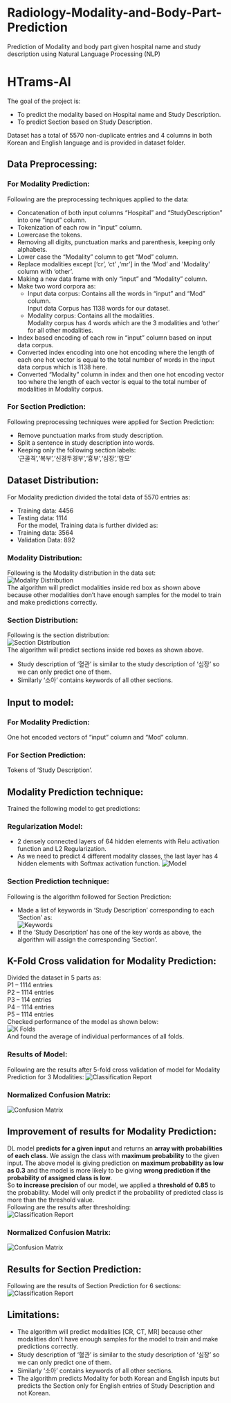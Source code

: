 # Radiology-Modality-and-Body-Part-Prediction
Prediction of Modality and body part given hospital name and study description using Natural Language Processing (NLP)
<br />
# HTrams-AI
The goal of the project is:
- To predict the modality based on Hospital name and Study Description.
- To predict Section based on Study Description. 

Dataset has a total of 5570 non-duplicate entries and 4 columns in both Korean and English language and is provided in dataset folder.

## Data Preprocessing:<br />
### For Modality Prediction: <br />
Following are the preprocessing techniques applied to the data:
- Concatenation of both input columns “Hospital” and “StudyDescription” into one “input” column.
- Tokenization of each row in “input” column.
- Lowercase the tokens.
- Removing all digits, punctuation marks and parenthesis, keeping only alphabets.
- Lower case the “Modality” column to get “Mod” column.
- Replace modalities except [‘cr’, ‘ct’ ,‘mr’] in the ‘Mod’ and 'Modality' column with ‘other’.
- Making a new data frame with only “input” and “Modality” column.
- Make two word corpora as:
  - Input data corpus: Contains all the words in “input” and “Mod” column.<br />
    Input data Corpus has 1138 words for our dataset.
  - Modality corpus: Contains all the modalities.<br />
    Modality corpus has 4 words which are the 3 modalities and ‘other’ for all other modalities. 
- Index based encoding of each row in “input” column based on input data corpus.
- Converted index encoding into one hot encoding where the length of each one hot vector is equal to the total number of words in the input data corpus which is 1138 here.
- Converted “Modality” column in index and then one hot encoding vector too where the length of each vector is equal to the total number of modalities in Modality corpus.
### For Section Prediction:<br />
Following preprocessing techniques were applied for Section Prediction:
- Remove punctuation marks from study description.
- Split a sentence in study description into words.
- Keeping only the following section labels:<br />
‘근골격’,‘복부’,‘신경두경부’,‘흉부’,‘심장’,‘맘모’
## Dataset Distribution:<br />
For Modality prediction divided the total data of 5570 entries as:
- Training data: 4456
- Testing data: 1114 <br />
For the model, Training data is further divided as:
- Training data: 3564
- Validation Data: 892
### Modality Distribution:<br />
Following is the Modality distribution in the data set: <br />
![Modality Distribution](png/Capture.PNG) <br />
The algorithm will predict modalities inside red box as shown above because other modalities don’t have enough samples for the model to train and make predictions correctly. <br />
### Section Distribution: <br />
Following is the section distribution: <br />
 ![Section Distribution](png/Capture1.PNG) <br />
The algorithm will predict sections inside red boxes as shown above. 
- Study description of ‘혈관’ is similar to the study description of ‘심장’ so we can only predict one of them. 
- Similarly ‘소아’ contains keywords of all other sections.
  <br />
## Input to model: <br />
### For Modality Prediction: <br />
One hot encoded vectors of “input” column and “Mod” column. <br />
### For Section Prediction:<br />
Tokens of ‘Study Description’. <br />
## Modality Prediction technique: <br />
Trained the following model to get predictions: <br />
### Regularization Model:
- 2 densely connected layers of 64 hidden elements with Relu activation function and L2 Regularization.
- As we need to predict 4 different modality classes, the last layer has 4 hidden elements with Softmax activation function.
 ![Model](png/Capture2.PNG) <br />
### Section Prediction technique: <br />
Following is the algorithm followed for Section Prediction:
- Made a list of keywords in ‘Study Description’ corresponding to each ‘Section’  as: <br />
 ![Keywords](png/Capture3.PNG) <br />
- If the ‘Study Description’ has one of the key words as above, the algorithm will assign the corresponding ‘Section’. <br />
## K-Fold Cross validation for Modality Prediction: <br />
Divided the dataset in 5 parts as: <br />
P1 – 1114 entries <br />
P2 – 1114 entries <br />
P3 – 114 entries <br />
P4 – 1114 entries <br />
P5 – 1114 entries <br />
Checked performance of the model as shown below: <br />
 ![K Folds](png/Capture4.PNG) <br />
And found the average of individual performances of all folds. <br />
### Results of Model: <br />
Following are the results after 5-fold cross validation of model for Modality Prediction for 3 Modalities:
 ![Classification Report](png/Capture5.PNG) <br />
### Normalized Confusion Matrix:
 ![Confusion Matrix](png/Capture6.PNG) <br />
## Improvement of results for Modality Prediction: <br />
DL model **predicts for a given input** and returns an **array with probabilities of each class**. We assign the class with **maximum probability** to the given input. 
The above model is giving prediction on **maximum probability as low as 0.3** and the model is more likely to be giving **wrong prediction if the probability of assigned class is low**. <br />
So **to increase precision** of our model, we applied a **threshold of 0.85** to the probability. Model will only predict if the probability of predicted class is more than the threshold value. <br />
Following are the results after thresholding: <br />
 ![Classification Report](png/Capture7.PNG) <br />
### Normalized Confusion Matrix:<br />
 ![Confusion Matrix](png/Capture8.PNG) <br />
## Results for Section Prediction: <br />
Following are the results of Section Prediction for 6 sections: <br />
 ![Classification Report](png/Capture9.PNG) <br />
## Limitations: <br />
- The algorithm will predict modalities [CR, CT, MR] because other modalities don’t have enough samples for the model to train and make predictions correctly.
- Study description of ‘혈관’ is similar to the study description of ‘심장’ so we can only predict one of them. 
- Similarly ‘소아’ contains keywords of all other sections.
- The algorithm predicts Modality for both Korean and English inputs but predicts the Section only for English entries of Study Description and not Korean.
